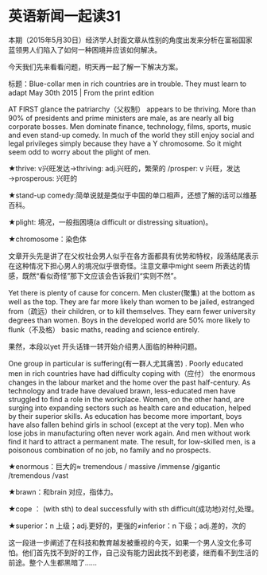 # 英语新闻一起读31

本期（2015年5月30日）经济学人封面文章从性别的角度出发来分析在富裕国家蓝领男人们陷入了如何一种困境并应该如何解决。

今天我们先来看看问题，明天再一起了解一下解决方案。

标题：Blue-collar men in rich countries are in trouble. They must learn to adapt May 30th 2015 \| From the print edition

AT FIRST glance the patriarchy（父权制） appears to be thriving. More than 90% of presidents and prime ministers are male, as are nearly all big corporate bosses. Men dominate finance, technology, films, sports, music and even stand-up comedy. In much of the world they still enjoy social and legal privileges simply because they have a Y chromosome. So it might seem odd to worry about the plight of men.

★thrive: v兴旺发达→thriving: adj.兴旺的，繁荣的 /prosper: v 兴旺，发达→prosperous: 兴旺的

★stand-up comedy:简单说就是类似于中国的单口相声，还想了解的话可以维基百科。

★plight: 境况，一般指困境\(a difficult or distressing situation\)。

★chromosome：染色体

文章开头先是讲了在父权社会男人似乎在各方面都具有优势和特权，段落结尾表示在这种情况下担心男人的境况似乎很奇怪。注意文章中might seem 所表达的情感，既然“看似奇怪”那下文应该会告诉我们“实则不然”。

Yet there is plenty of cause for concern. Men cluster\(聚集\) at the bottom as well as the top. They are far more likely than women to be jailed, estranged from（疏远）their children, or to kill themselves. They earn fewer university degrees than women. Boys in the developed world are 50% more likely to flunk（不及格） basic maths, reading and science entirely.

果然，本段以yet 开头话锋一转开始介绍男人面临的种种问题。

One group in particular is suffering\(有一群人尤其痛苦\) . Poorly educated men in rich countries have had difficulty coping with（应付） the enormous changes in the labour market and the home over the past half-century. As technology and trade have devalued brawn, less-educated men have struggled to find a role in the workplace. Women, on the other hand, are surging into expanding sectors such as health care and education, helped by their superior skills. As education has become more important, boys have also fallen behind girls in school \(except at the very top\). Men who lose jobs in manufacturing often never work again. And men without work find it hard to attract a permanent mate. The result, for low-skilled men, is a poisonous combination of no job, no family and no prospects.

★enormous：巨大的≈ tremendous / massive /immense /gigantic /tremendous /vast

★brawn：和brain 对应，指体力。

★cope ： \(with sth\) to deal successfully with sth difficult\(成功地\)对付,处理。

★superior：n 上级；adj.更好的，更强的≠inferior：n 下级；adj.差的，次的

这一段进一步阐述了在科技和教育越发被重视的今天，如果一个男人没文化多可怕。他们首先找不到好的工作，自己没有能力因此找不到老婆，继而看不到生活的前途。整个人生都黑暗了……

